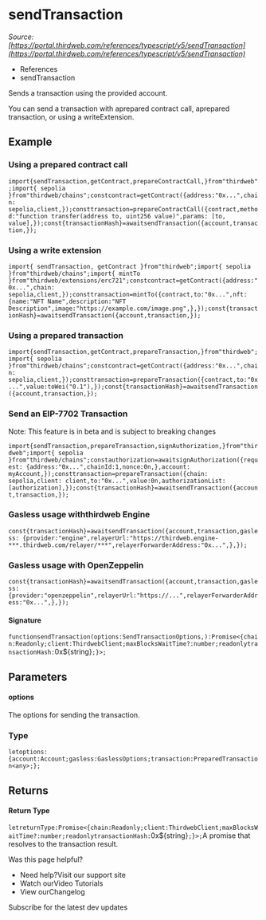 # sendTransaction

*Source: [https://portal.thirdweb.com/references/typescript/v5/sendTransaction](https://portal.thirdweb.com/references/typescript/v5/sendTransaction)*

* References
* sendTransaction

Sends a transaction using the provided account.

You can send a transaction with aprepared contract call, aprepared transaction, or using a writeExtension.

## Example

### Using a prepared contract call

`import{sendTransaction,getContract,prepareContractCall,}from"thirdweb";import{ sepolia }from"thirdweb/chains";constcontract=getContract({address:"0x...",chain: sepolia,client,});consttransaction=prepareContractCall({contract,method:"function transfer(address to, uint256 value)",params: [to, value],});const{transactionHash}=awaitsendTransaction({account,transaction,});`
### Using a write extension

`import{ sendTransaction, getContract }from"thirdweb";import{ sepolia }from"thirdweb/chains";import{ mintTo }from"thirdweb/extensions/erc721";constcontract=getContract({address:"0x...",chain: sepolia,client,});consttransaction=mintTo({contract,to:"0x...",nft: {name:"NFT Name",description:"NFT Description",image:"https://example.com/image.png",},});const{transactionHash}=awaitsendTransaction({account,transaction,});`
### Using a prepared transaction

`import{sendTransaction,getContract,prepareTransaction,}from"thirdweb";import{ sepolia }from"thirdweb/chains";constcontract=getContract({address:"0x...",chain: sepolia,client,});consttransaction=prepareTransaction({contract,to:"0x...",value:toWei("0.1"),});const{transactionHash}=awaitsendTransaction({account,transaction,});`
### Send an EIP-7702 Transaction

Note: This feature is in beta and is subject to breaking changes

`import{sendTransaction,prepareTransaction,signAuthorization,}from"thirdweb";import{ sepolia }from"thirdweb/chains";constauthorization=awaitsignAuthorization({request: {address:"0x...",chainId:1,nonce:0n,},account: myAccount,});consttransaction=prepareTransaction({chain: sepolia,client: client,to:"0x...",value:0n,authorizationList: [authorization],});const{transactionHash}=awaitsendTransaction({account,transaction,});`
### Gasless usage withthirdweb Engine

`const{transactionHash}=awaitsendTransaction({account,transaction,gasless: {provider:"engine",relayerUrl:"https://thirdweb.engine-***.thirdweb.com/relayer/***",relayerForwarderAddress:"0x...",},});`
### Gasless usage with OpenZeppelin

`const{transactionHash}=awaitsendTransaction({account,transaction,gasless: {provider:"openzeppelin",relayerUrl:"https://...",relayerForwarderAddress:"0x...",},});`
#### Signature

`functionsendTransaction(options:SendTransactionOptions,):Promise<{chain:Readonly;client:ThirdwebClient;maxBlocksWaitTime?:number;readonlytransactionHash:`0x${string}`;}>;`
## Parameters

#### options

The options for sending the transaction.

### Type

`letoptions:{account:Account;gasless:GaslessOptions;transaction:PreparedTransaction<any>;};`
## Returns

#### Return Type

`letreturnType:Promise<{chain:Readonly;client:ThirdwebClient;maxBlocksWaitTime?:number;readonlytransactionHash:`0x${string}`;}>;`A promise that resolves to the transaction result.

Was this page helpful?

* Need help?Visit our support site
* Watch ourVideo Tutorials
* View ourChangelog

Subscribe for the latest dev updates


